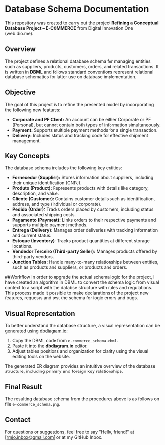 # Database Schema Documentation
This repository was created to carry out the project **Refining a Conceptual Database Project – E-COMMERCE** from Digital Innovation One (web.dio.me).

## Overview
The project defines a relational database schema for managing entities such as suppliers, products, customers, orders, and related transactions. It is written in **DBML** and follows standard conventions represent relational database schematics for latter use on database implementation.

## Objective
The goal of this project is to refine the presented model by incorporating the following new features:
- **Corporate and PF Client:** An account can be either Corporate or PF (Personal), but cannot contain both types of information simultaneously.
- **Payment:** Supports multiple payment methods for a single transaction.
- **Delivery:** Includes status and tracking code for effective shipment management.

## Key Concepts
The database schema includes the following key entities:
- **Fornecedor (Supplier):** Stores information about suppliers, including their unique identification (CNPJ).
- **Produto (Product):** Represents products with details like category, description, and value.
- **Cliente (Customer):** Contains customer details such as identification, address, and type (individual or corporate).
- **Pedido (Order):** Tracks orders placed by customers, including status and associated shipping costs.
- **Pagamento (Payment):** Links orders to their respective payments and supports multiple payment methods.
- **Entrega (Delivery):** Manages order deliveries with tracking information and current status.
- **Estoque (Inventory):** Tracks product quantities at different storage locations.
- **Vendedor Terceiro (Third-party Seller):** Manages products offered by third-party vendors.
- **Junction Tables:** Handle many-to-many relationships between entities, such as products and suppliers, or products and orders.

##Workflow
In order to upgrade the actual schema logic for the project, I have created an algorithm in DBML to convert the schema logic from visual context to a script with the databse structure with rules and regulations. This process made it possible to make declarations of the project new features, requests and test the schema for logic errors and bugs.

## Visual Representation
To better understand the database structure, a visual representation can be generated using [dbdiagram.io](https://dbdiagram.io/):

1. Copy the DBML code from `e-commerce_schema.dbml`.
2. Paste it into the **dbdiagram.io** editor.
3. Adjust tables positions and organization for clarity using the visual editing tools on the website.

The generated ER diagram provides an intuitive overview of the database structure, including primary and foreign key relationships.

## Final Result
The resulting database schema from the procedures above is as follows on file `e-commerce_schema.png`.

## Contact
For questions or suggestions, feel free to say "Hello, friend!" at [rmjo.inbox@gmail.com] or at my GitHub Inbox.
